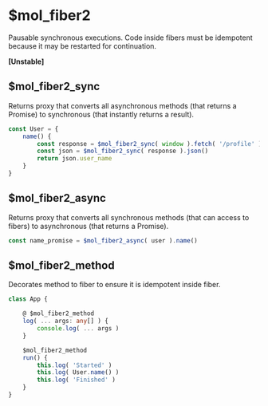 # $mol_fiber2

Pausable synchronous executions.
Code inside fibers must be idempotent because it may be restarted for continuation.

**[Unstable]**

## $mol_fiber2_sync

Returns proxy that converts all asynchronous methods (that returns a Promise) to synchronous (that instantly returns a result).

```typescript
const User = {
	name() {
		const response = $mol_fiber2_sync( window ).fetch( '/profile' )
		const json = $mol_fiber2_sync( response ).json()
		return json.user_name
	}
}
```

## $mol_fiber2_async

Returns proxy that converts all synchronous methods (that can access to fibers) to asynchronous (that returns a Promise).

```typescript
const name_promise = $mol_fiber2_async( user ).name()
```

## $mol_fiber2_method

Decorates method to fiber to ensure it is idempotent inside fiber.

```typescript
class App {

	@ $mol_fiber2_method
	log( ... args: any[] ) {
		console.log( ... args )
	}

	$mol_fiber2_method
	run() {
		this.log( 'Started' )
		this.log( User.name() )
		this.log( 'Finished' )
	}
}
```

